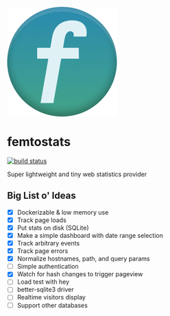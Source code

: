 ![logo](https://raw.githubusercontent.com/statico/femtostats/main/public/favicon.png)

# femtostats

[![build status](https://img.shields.io/github/workflow/status/statico/femtostats/Create%20and%20publish%20a%20Docker%20image.svg?style=flat-square)](https://ghcr.io/statico/femtostats)

Super lightweight and tiny web statistics provider

## Big List o' Ideas

- [x] Dockerizable & low memory use
- [x] Track page loads
- [x] Put stats on disk (SQLite)
- [x] Make a simple dashboard with date range selection
- [x] Track arbitrary events
- [x] Track page errors
- [x] Normalize hostnames, path, and query params
- [ ] Simple authentication
- [x] Watch for hash changes to trigger pageview
- [ ] Load test with hey
- [ ] better-sqlite3 driver
- [ ] Realtime visitors display
- [ ] Support other databases

